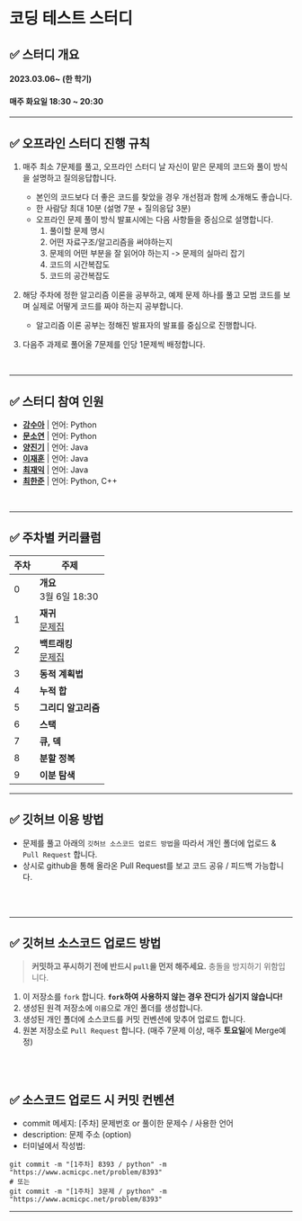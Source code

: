 
# 코딩 테스트 스터디

## ✅ 스터디 개요
#### 2023.03.06~ (한 학기)
#### 매주 화요일 18:30 ~ 20:30
---

## ✅ 오프라인 스터디 진행 규칙
1. 매주 최소 7문제를 풀고, 오프라인 스터디 날 자신이 맡은 문제의 코드와 풀이 방식을 설명하고 질의응답합니다.
    - 본인의 코드보다 더 좋은 코드를 찾았을 경우 개선점과 함께 소개해도 좋습니다.
    - 한 사람당 최대 10분 (설명 7분 + 질의응답 3분)
	- 오프라인 문제 풀이 방식 발표시에는 다음 사항들을 중심으로 설명합니다.
		1. 풀이할 문제 명시
		2. 어떤 자료구조/알고리즘을 써야하는지
		3. 문제의 어떤 부분을 잘 읽어야 하는지 -> 문제의 실마리 잡기
		4. 코드의 시간복잡도
		5. 코드의 공간복잡도
2. 해당 주차에 정한 알고리즘 이론을 공부하고, 예제 문제 하나를 풀고 모범 코드를 보며 실제로 어떻게 코드를 짜야 하는지 공부합니다.
	- 알고리즘 이론 공부는 정해진 발표자의 발표를 중심으로 진행합니다.
	
3. 다음주 과제로 풀어올 7문제를 인당 1문제씩 배정합니다.

<br />

---

## ✅ 스터디 참여 인원
- [**강수아**](https://github.com/suakang17) | 언어: Python
- [**문소연**](https://github.com/dotz0ver) | 언어: Python
- [**양진기**](https://github.com/82User) | 언어: Java
- [**이재훈**](https://github.com/abc5259) | 언어: Java
- [**최재익**](https://github.com/Choijake) | 언어: Java
- [**최한준**](https://github.com/gkswns3708) | 언어: Python, C++
<br />

---

## ✅ 주차별 커리큘럼
| 주차 | 주제 |
|---|---|
| 0 |  **개요** <br>3월 6일 18:30
| 1 |  **재귀**  <br>[문제집](https://www.acmicpc.net/group/workbook/view/17110/54696) |
| 2 |  **백트래킹** <br>[문제집](https://www.acmicpc.net/group/workbook/view/17110/55025) |
| 3 |  **동적 계획법** <br>
| 4 |  **누적 합** <br>
| 5 |  **그리디 알고리즘**
| 6 |  **스택**
| 7 |  **큐, 덱**
| 8 |  **분할 정복** 
| 9 | **이분 탐색**  |

---
## ✅ 깃허브 이용 방법
- 문제를 풀고 아래의 `깃허브 소스코드 업로드 방법`을 따라서 개인 폴더에 업로드 & `Pull Request` 합니다.
- 상시로 github을 통해 올라온 Pull Request를 보고 코드 공유 / 피드백 가능합니다.

<br />
<br />

---

## ✅ 깃허브 소스코드 업로드 방법
> **커밋하고 푸시하기 전에 반드시 `pull`을 먼저 해주세요.** 충돌을 방지하기 위함입니다.
1. 이 저장소를 `fork` 합니다. **`fork`하여 사용하지 않는 경우 잔디가 심기지 않습니다!**
2. 생성된 원격 저장소에 `이름`으로 개인 폴더를 생성합니다.
3. 생성된 개인 폴더에 소스코드를 커밋 컨벤션에 맞추어 업로드 합니다.
4. 원본 저장소로 `Pull Request` 합니다. (매주 7문제 이상, 매주 **토요일**에 Merge예정)

<br />
<br />

## ✅ 소스코드 업로드 시 커밋 컨벤션
- commit 메세지: [주차] 문제번호 or 풀이한 문제수 / 사용한 언어
- description: 문제 주소 (option)
- 터미널에서 작성법: 
```
git commit -m "[1주차] 8393 / python" -m "https://www.acmicpc.net/problem/8393"
# 또는
git commit -m "[1주차] 3문제 / python" -m "https://www.acmicpc.net/problem/8393"
```
---

